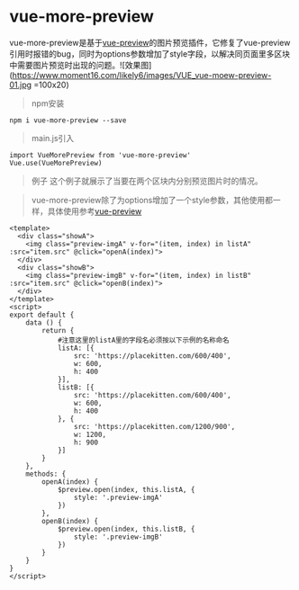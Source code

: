 # vue-more-preview

vue-more-preview是基于[vue-preview](https://www.npmjs.com/package/vue-preview)的图片预览插件，它修复了vue-preview引用时报错的bug，同时为options参数增加了style字段，以解决同页面里多区块中需要图片预览时出现的问题。![效果图](https://www.moment16.com/likely6/images/VUE_vue-moew-preview-01.jpg =100x20)


>npm安装
```
npm i vue-more-preview --save
```

>main.js引入
```
import VueMorePreview from 'vue-more-preview'
Vue.use(VueMorePreview)
```

>例子 这个例子就展示了当要在两个区块内分别预览图片时的情况。

>vue-more-preview除了为options增加了一个style参数，其他使用都一样，具体使用参考[vue-preview](https://www.npmjs.com/package/vue-preview)
```
<template>
  <div class="showA">
	<img class="preview-imgA" v-for="(item, index) in listA" :src="item.src" @click="openA(index)">
  </div>
  <div class="showB">
	<img class="preview-imgB" v-for="(item, index) in listB" :src="item.src" @click="openB(index)">
  </div>
</template>
<script>
export default {
	data () {
		return {
			#注意这里的listA里的字段名必须按以下示例的名称命名
			listA: [{
				src: 'https://placekitten.com/600/400',
				w: 600,
				h: 400
			}],
			listB: [{
				src: 'https://placekitten.com/600/400',
				w: 600,
				h: 400
			}, {
				src: 'https://placekitten.com/1200/900',
				w: 1200,
				h: 900
			}]
		}
	},
	methods: {
		openA(index) {
			$preview.open(index, this.listA, {
				style: '.preview-imgA'
			})
		},
		openB(index) {
			$preview.open(index, this.listB, {
				style: '.preview-imgB'
			})
		}
	}
}
</script>
```
